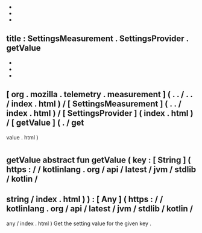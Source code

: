 -
-
-
title
:
SettingsMeasurement
.
SettingsProvider
.
getValue
-
-
-
-
[
org
.
mozilla
.
telemetry
.
measurement
]
(
.
.
/
.
.
/
index
.
html
)
/
[
SettingsMeasurement
]
(
.
.
/
index
.
html
)
/
[
SettingsProvider
]
(
index
.
html
)
/
[
getValue
]
(
.
/
get
-
value
.
html
)
#
getValue
abstract
fun
getValue
(
key
:
[
String
]
(
https
:
/
/
kotlinlang
.
org
/
api
/
latest
/
jvm
/
stdlib
/
kotlin
/
-
string
/
index
.
html
)
)
:
[
Any
]
(
https
:
/
/
kotlinlang
.
org
/
api
/
latest
/
jvm
/
stdlib
/
kotlin
/
-
any
/
index
.
html
)
Get
the
setting
value
for
the
given
key
.
